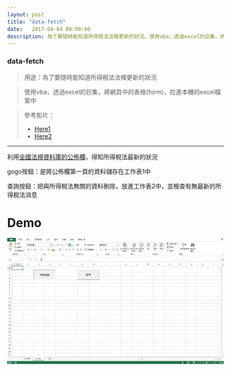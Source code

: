 ```yaml
---
layout: post
title: "data-fetch"
date:   2017-04-04 00:00:00
description: 為了要隨時能知道所得稅法法條更新的狀況。使用vba，透過excel的巨集，將網頁中的表格(form)，拉進本機的excel檔案中。
---
```

### data-fetch

> 用途：為了要隨時能知道所得稅法法條更新的狀況

> 使用vba，透過excel的巨集，將網頁中的表格(form)，拉進本機的excel檔案中

> 參考影片：
>- [Here1](https://www.youtube.com/watch?v=bd4-f5lo9F0)
>- [Here2](https://www.youtube.com/watch?v=ukWb7SYi5R8)

***

利用[全國法規資料庫的公佈欄](http://law.moj.gov.tw/News/news_result.aspx?SearchRange=G&k1=%E6%89%80%E5%BE%97%E7%A8%85%E6%B3%95)，得知所得稅法最新的狀況

gogo按鈕：是將公佈欄第一頁的資料儲存在工作表1中

查詢按鈕：把與所得稅法無關的資料刪除，放進工作表2中，並檢查有無最新的所得稅法消息

# Demo

![GIF](../assets/img/df_demo.gif)
